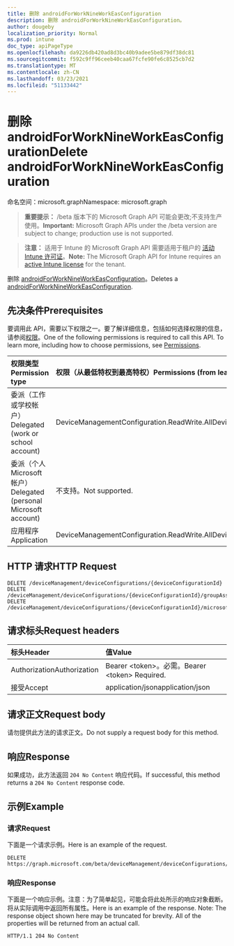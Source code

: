 ```yaml
---
title: 删除 androidForWorkNineWorkEasConfiguration
description: 删除 androidForWorkNineWorkEasConfiguration。
author: dougeby
localization_priority: Normal
ms.prod: intune
doc_type: apiPageType
ms.openlocfilehash: da9226db420ad8d3bc40b9adee5be879df38dc81
ms.sourcegitcommit: f592c9ff96ceeb40caa67fcfe90fe6c8525cb7d2
ms.translationtype: MT
ms.contentlocale: zh-CN
ms.lasthandoff: 03/23/2021
ms.locfileid: "51133442"
---
```

# <a name="delete-androidforworknineworkeasconfiguration"></a><span data-ttu-id="27b25-103">删除 androidForWorkNineWorkEasConfiguration</span><span class="sxs-lookup"><span data-stu-id="27b25-103">Delete androidForWorkNineWorkEasConfiguration</span></span>

<span data-ttu-id="27b25-104">命名空间：microsoft.graph</span><span class="sxs-lookup"><span data-stu-id="27b25-104">Namespace: microsoft.graph</span></span>

> <span data-ttu-id="27b25-105">**重要提示：** /beta 版本下的 Microsoft Graph API 可能会更改;不支持生产使用。</span><span class="sxs-lookup"><span data-stu-id="27b25-105">**Important:** Microsoft Graph APIs under the /beta version are subject to change; production use is not supported.</span></span>

> <span data-ttu-id="27b25-106">**注意：** 适用于 Intune 的 Microsoft Graph API 需要适用于租户的 [活动 Intune 许可证](https://go.microsoft.com/fwlink/?linkid=839381)。</span><span class="sxs-lookup"><span data-stu-id="27b25-106">**Note:** The Microsoft Graph API for Intune requires an [active Intune license](https://go.microsoft.com/fwlink/?linkid=839381) for the tenant.</span></span>

<span data-ttu-id="27b25-107">删除 [androidForWorkNineWorkEasConfiguration](../resources/intune-deviceconfig-androidforworknineworkeasconfiguration.md)。</span><span class="sxs-lookup"><span data-stu-id="27b25-107">Deletes a [androidForWorkNineWorkEasConfiguration](../resources/intune-deviceconfig-androidforworknineworkeasconfiguration.md).</span></span>

## <a name="prerequisites"></a><span data-ttu-id="27b25-108">先决条件</span><span class="sxs-lookup"><span data-stu-id="27b25-108">Prerequisites</span></span>
<span data-ttu-id="27b25-p101">要调用此 API，需要以下权限之一。要了解详细信息，包括如何选择权限的信息，请参阅[权限](/graph/permissions-reference)。</span><span class="sxs-lookup"><span data-stu-id="27b25-p101">One of the following permissions is required to call this API. To learn more, including how to choose permissions, see [Permissions](/graph/permissions-reference).</span></span>

|<span data-ttu-id="27b25-111">权限类型</span><span class="sxs-lookup"><span data-stu-id="27b25-111">Permission type</span></span>|<span data-ttu-id="27b25-112">权限（从最低特权到最高特权）</span><span class="sxs-lookup"><span data-stu-id="27b25-112">Permissions (from least to most privileged)</span></span>|
|:---|:---|
|<span data-ttu-id="27b25-113">委派（工作或学校帐户）</span><span class="sxs-lookup"><span data-stu-id="27b25-113">Delegated (work or school account)</span></span>|<span data-ttu-id="27b25-114">DeviceManagementConfiguration.ReadWrite.All</span><span class="sxs-lookup"><span data-stu-id="27b25-114">DeviceManagementConfiguration.ReadWrite.All</span></span>|
|<span data-ttu-id="27b25-115">委派（个人 Microsoft 帐户）</span><span class="sxs-lookup"><span data-stu-id="27b25-115">Delegated (personal Microsoft account)</span></span>|<span data-ttu-id="27b25-116">不支持。</span><span class="sxs-lookup"><span data-stu-id="27b25-116">Not supported.</span></span>|
|<span data-ttu-id="27b25-117">应用程序</span><span class="sxs-lookup"><span data-stu-id="27b25-117">Application</span></span>|<span data-ttu-id="27b25-118">DeviceManagementConfiguration.ReadWrite.All</span><span class="sxs-lookup"><span data-stu-id="27b25-118">DeviceManagementConfiguration.ReadWrite.All</span></span>|

## <a name="http-request"></a><span data-ttu-id="27b25-119">HTTP 请求</span><span class="sxs-lookup"><span data-stu-id="27b25-119">HTTP Request</span></span>
<!-- {
  "blockType": "ignored"
}
-->
``` http
DELETE /deviceManagement/deviceConfigurations/{deviceConfigurationId}
DELETE /deviceManagement/deviceConfigurations/{deviceConfigurationId}/groupAssignments/{deviceConfigurationGroupAssignmentId}/deviceConfiguration
DELETE /deviceManagement/deviceConfigurations/{deviceConfigurationId}/microsoft.graph.windowsDomainJoinConfiguration/networkAccessConfigurations/{deviceConfigurationId}
```

## <a name="request-headers"></a><span data-ttu-id="27b25-120">请求标头</span><span class="sxs-lookup"><span data-stu-id="27b25-120">Request headers</span></span>
|<span data-ttu-id="27b25-121">标头</span><span class="sxs-lookup"><span data-stu-id="27b25-121">Header</span></span>|<span data-ttu-id="27b25-122">值</span><span class="sxs-lookup"><span data-stu-id="27b25-122">Value</span></span>|
|:---|:---|
|<span data-ttu-id="27b25-123">Authorization</span><span class="sxs-lookup"><span data-stu-id="27b25-123">Authorization</span></span>|<span data-ttu-id="27b25-124">Bearer &lt;token&gt;。必需。</span><span class="sxs-lookup"><span data-stu-id="27b25-124">Bearer &lt;token&gt; Required.</span></span>|
|<span data-ttu-id="27b25-125">接受</span><span class="sxs-lookup"><span data-stu-id="27b25-125">Accept</span></span>|<span data-ttu-id="27b25-126">application/json</span><span class="sxs-lookup"><span data-stu-id="27b25-126">application/json</span></span>|

## <a name="request-body"></a><span data-ttu-id="27b25-127">请求正文</span><span class="sxs-lookup"><span data-stu-id="27b25-127">Request body</span></span>
<span data-ttu-id="27b25-128">请勿提供此方法的请求正文。</span><span class="sxs-lookup"><span data-stu-id="27b25-128">Do not supply a request body for this method.</span></span>

## <a name="response"></a><span data-ttu-id="27b25-129">响应</span><span class="sxs-lookup"><span data-stu-id="27b25-129">Response</span></span>
<span data-ttu-id="27b25-130">如果成功，此方法返回 `204 No Content` 响应代码。</span><span class="sxs-lookup"><span data-stu-id="27b25-130">If successful, this method returns a `204 No Content` response code.</span></span>

## <a name="example"></a><span data-ttu-id="27b25-131">示例</span><span class="sxs-lookup"><span data-stu-id="27b25-131">Example</span></span>

### <a name="request"></a><span data-ttu-id="27b25-132">请求</span><span class="sxs-lookup"><span data-stu-id="27b25-132">Request</span></span>
<span data-ttu-id="27b25-133">下面是一个请求示例。</span><span class="sxs-lookup"><span data-stu-id="27b25-133">Here is an example of the request.</span></span>
``` http
DELETE https://graph.microsoft.com/beta/deviceManagement/deviceConfigurations/{deviceConfigurationId}
```

### <a name="response"></a><span data-ttu-id="27b25-134">响应</span><span class="sxs-lookup"><span data-stu-id="27b25-134">Response</span></span>
<span data-ttu-id="27b25-p102">下面是一个响应示例。注意：为了简单起见，可能会将此处所示的响应对象截断。将从实际调用中返回所有属性。</span><span class="sxs-lookup"><span data-stu-id="27b25-p102">Here is an example of the response. Note: The response object shown here may be truncated for brevity. All of the properties will be returned from an actual call.</span></span>
``` http
HTTP/1.1 204 No Content
```




